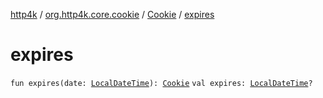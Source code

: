 [http4k](../../index.md) / [org.http4k.core.cookie](../index.md) / [Cookie](index.md) / [expires](./expires.md)

# expires

`fun expires(date: `[`LocalDateTime`](https://docs.oracle.com/javase/9/docs/api/java/time/LocalDateTime.html)`): `[`Cookie`](index.md)
`val expires: `[`LocalDateTime`](https://docs.oracle.com/javase/9/docs/api/java/time/LocalDateTime.html)`?`